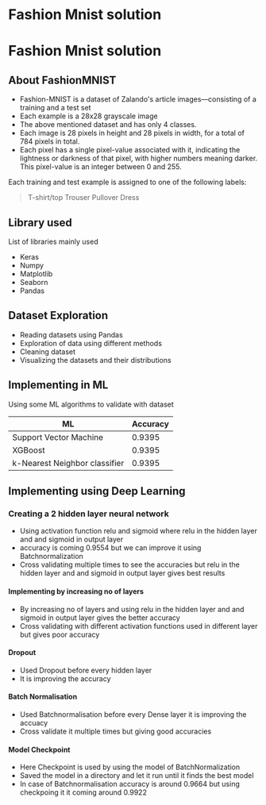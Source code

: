# Fashion Mnist solution

# Fashion Mnist solution


## About FashionMNIST

- Fashion-MNIST is a dataset of Zalando's article images—consisting of a training and a test set 
- Each example is a 28x28 grayscale image
- The above mentioned dataset and has only 4 classes.
- Each image is 28 pixels in height and 28 pixels in width, for a total of 784 pixels in total.
- Each pixel has a single pixel-value associated with it, indicating the lightness or darkness of that pixel,
with higher numbers meaning darker. This pixel-value is an integer between 0 and 255.


Each training and test example is assigned to one of the following labels:

> T-shirt/top
> Trouser
> Pullover
> Dress

## Library used

List of libraries mainly used 

- Keras
- Numpy
- Matplotlib
- Seaborn 
- Pandas

## Dataset Exploration 

- Reading datasets using Pandas
- Exploration of data using different methods
- Cleaning dataset
- Visualizing the datasets and their distributions 

## Implementing in ML

Using some ML algorithms to validate with dataset

| ML | Accuracy |
| ------ | ------ |
| Support Vector Machine | 0.9395 |
| XGBoost | 0.9395 |
| k-Nearest Neighbor classifier  | 0.9395 |

## Implementing using Deep Learning

### Creating a 2 hidden layer neural network 
- Using activation function relu and sigmoid where relu in the hidden layer and and sigmoid in output layer
- accuracy is coming 0.9554 but we can improve it using Batchnormalization
- Cross validating multiple times to see the accuracies but relu in the hidden layer and and sigmoid in output layer gives best results 

#### Implementing by increasing no of layers
- By increasing no of layers and using relu in the hidden layer and and sigmoid in output layer gives the better accuracy
- Cross validating with different activation functions used in different layer but gives poor accuracy

#### Dropout 
- Used Dropout before every hidden layer
- It is improving the accuracy 


#### Batch Normalisation 
- Used Batchnormalisation before every Dense layer it is improving the accuacy
- Cross validate it multiple times but giving good accuracies

#### Model Checkpoint 
- Here Checkpoint is used by using the model of BatchNormalization  
- Saved the model in a directory and let it run until it finds the best model
- In case of Batchnormalisation accuracy is around 0.9664 but using checkpoing it it coming around 0.9922 
